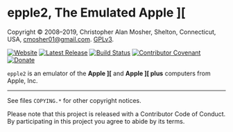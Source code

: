 # epple2, The Emulated Apple ][

Copyright © 2008–2019, Christopher Alan Mosher, Shelton, Connecticut, USA, <cmosher01@gmail.com>. [GPLv3](https://www.gnu.org/licenses/gpl.md).

[![Website](https://img.shields.io/website/https/cmosher01.github.io/Epple-II.svg)](https://cmosher01.github.io/Epple-II)
[![Latest Release](https://img.shields.io/github/release/cmosher01/Epple-II.svg)](https://github.com/cmosher01/Epple-II/releases/latest)
[![Build Status](https://travis-ci.com/cmosher01/Epple-II.svg?branch=master)](https://travis-ci.com/cmosher01/Epple-II)
[![Contributor Covenant](https://img.shields.io/badge/Contributor%20Covenant-v1.4%20adopted-ff69b4.svg)](./code-of-conduct.md)
[![Donate](https://img.shields.io/badge/Donate-PayPal-green.svg)](https://www.paypal.com/cgi-bin/webscr?cmd=_s-xclick&hosted_button_id=CVSSQ2BWDCKQ2)

`epple2` is an emulator of the **Apple ][** and **Apple ][ plus**
computers from Apple, Inc.

---

See files `COPYING.*` for other copyright notices.

Please note that this project is released with a Contributor
Code of Conduct. By participating in this project you agree
to abide by its terms.
